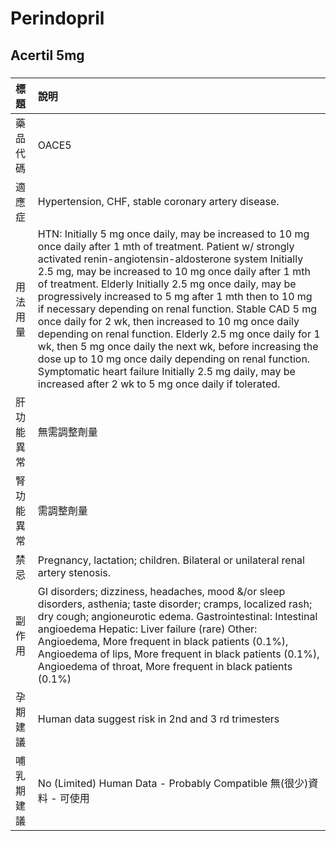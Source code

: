 # Perindopril

## Acertil 5mg

##### 

| 標題       | 說明                                                                                                                                                                                                                                                                                                                                                                                                                                                                                                                                                                                                                                                                                                                                                                        |
|:-----------|:----------------------------------------------------------------------------------------------------------------------------------------------------------------------------------------------------------------------------------------------------------------------------------------------------------------------------------------------------------------------------------------------------------------------------------------------------------------------------------------------------------------------------------------------------------------------------------------------------------------------------------------------------------------------------------------------------------------------------------------------------------------------------|
| 藥品代碼   | OACE5                                                                                                                                                                                                                                                                                                                                                                                                                                                                                                                                                                                                                                                                                                                                                                       |
| 適應症     | Hypertension, CHF, stable coronary artery disease.                                                                                                                                                                                                                                                                                                                                                                                                                                                                                                                                                                                                                                                                                                                          |
| 用法用量   | HTN: Initially 5 mg once daily, may be increased to 10 mg once daily after 1 mth of treatment. Patient w/ strongly activated renin-angiotensin-aldosterone system Initially 2.5 mg, may be increased to 10 mg once daily after 1 mth of treatment. Elderly Initially 2.5 mg once daily, may be progressively increased to 5 mg after 1 mth then to 10 mg if necessary depending on renal function. Stable CAD 5 mg once daily for 2 wk, then increased to 10 mg once daily depending on renal function. Elderly 2.5 mg once daily for 1 wk, then 5 mg once daily the next wk, before increasing the dose up to 10 mg once daily depending on renal function. Symptomatic heart failure Initially 2.5 mg daily, may be increased after 2 wk to 5 mg once daily if tolerated. |
| 肝功能異常 | 無需調整劑量                                                                                                                                                                                                                                                                                                                                                                                                                                                                                                                                                                                                                                                                                                                                                                |
| 腎功能異常 | 需調整劑量                                                                                                                                                                                                                                                                                                                                                                                                                                                                                                                                                                                                                                                                                                                                                                  |
| 禁忌       | Pregnancy, lactation; children. Bilateral or unilateral renal artery stenosis.                                                                                                                                                                                                                                                                                                                                                                                                                                                                                                                                                                                                                                                                                              |
| 副作用     | GI disorders; dizziness, headaches, mood &/or sleep disorders, asthenia; taste disorder; cramps, localized rash; dry cough; angioneurotic edema. Gastrointestinal: Intestinal angioedema Hepatic: Liver failure (rare) Other: Angioedema, More frequent in black patients (0.1%), Angioedema of lips, More frequent in black patients (0.1%), Angioedema of throat, More frequent in black patients (0.1%)                                                                                                                                                                                                                                                                                                                                                                  |
| 孕期建議   | Human data suggest risk in 2nd and 3 rd trimesters                                                                                                                                                                                                                                                                                                                                                                                                                                                                                                                                                                                                                                                                                                                          |
| 哺乳期建議 | No (Limited) Human Data - Probably Compatible 無(很少)資料 - 可使用                                                                                                                                                                                                                                                                                                                                                                                                                                                                                                                                                                                                                                                                                                         |

